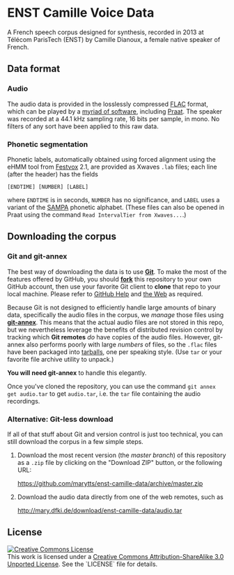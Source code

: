 # ENST Camille Voice Data

A French speech corpus designed for synthesis, recorded in 2013 at Télécom ParisTech (ENST) by Camille Dianoux, a female native speaker of French.

## Data format

### Audio

The audio data is provided in the losslessly compressed [FLAC](https://xiph.org/flac/) format, which can be played by a [myriad of software](https://xiph.org/flac/links.html#software), including [Praat](http://praat.org/).
The speaker was recorded at a 44.1 kHz sampling rate, 16 bits per sample, in mono.
No filters of any sort have been applied to this raw data.

### Phonetic segmentation

Phonetic labels, automatically obtained using forced alignment using the eHMM tool from [Festvox](http://festvox.org/) 2.1, are provided as Xwaves `.lab` files;
each line (after the header) has the fields

    [ENDTIME] [NUMBER] [LABEL]

where `ENDTIME` is in seconds, `NUMBER` has no significance, and `LABEL` uses a variant of the [SAMPA](http://www.phon.ucl.ac.uk/home/sampa/) phonetic alphabet.
(These files can also be opened in Praat using the command `Read IntervalTier from Xwaves...`.)

## Downloading the corpus

### Git and git-annex

The best way of downloading the data is to use [**Git**](http://git-scm.com/).
To make the most of the features offered by GitHub, you should [**fork**](https://github.com/marytts/enst-camille-data/fork) this repository to your own GitHub account, then use your favorite Git client to **clone** that repo to your local machine.
Please refer to [GitHub Help](https://help.github.com/) and [the Web](http://google.com/) as required.

Because Git is not designed to efficiently handle large amounts of binary data, specifically the audio files in the corpus, we *manage* those files using [**git-annex**](http://git-annex.branchable.com/).
This means that the actual audio files are not stored in this repo, but we nevertheless leverage the benefits of distributed revision control by tracking which **Git remotes** *do* have copies of the audio files.
However, git-annex also performs poorly with large *numbers* of files, so the `.flac` files have been packaged into [tarballs](http://en.wikipedia.org/wiki/Tar_%28computing%29), one per speaking style.
(Use `tar` or your favorite file archive utility to unpack.)

**You will need git-annex** to handle this elegantly.

Once you've cloned the repository, you can use the command `git annex get audio.tar` to get `audio.tar`, i.e. the `tar` file containing the audio recordings.

### Alternative: Git-less download

If all of that stuff about Git and version control is just too technical, you can still download the corpus in a few simple steps.

1. Download the most recent version (the *master branch*) of this repository as a `.zip` file by clicking on the "Download ZIP" button, or the following URL:

    <https://github.com/marytts/enst-camille-data/archive/master.zip>

2. Download the audio data directly from one of the web remotes, such as

    <http://mary.dfki.de/download/enst-camille-data/audio.tar>

## License

<a rel="license" href="http://creativecommons.org/licenses/by-sa/3.0/">
  <img alt="Creative Commons License" style="border-width:0" src="http://i.creativecommons.org/l/by-sa/3.0/88x31.png" />
</a>
<br />
This work is licensed under a <a rel="license" href="http://creativecommons.org/licenses/by-sa/3.0/">Creative Commons Attribution-ShareAlike 3.0 Unported License</a>.
See the `LICENSE` file for details.
